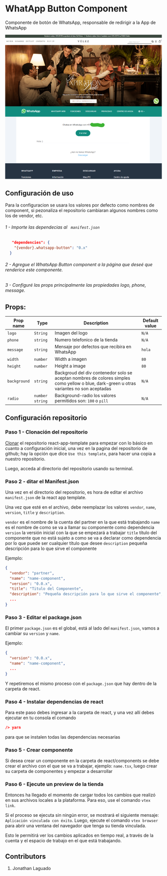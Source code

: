 # WhatApp Button Component

Componente de botón de WhatsApp, responsable de redirigir a la App de WhatsApp 

<div align="center">

![whatsapp-button](https://raw.githubusercontent.com/laguado415/itgloberspartnercl-whatsapp-button/master/assets/img/README.png)

</div>
  
## Configuración de uso

Para la configuracion se usara los valores por defecto como nombres de component, si pezonaliza el repositorio cambiaran algunos nombres como los de vendor, etc. 

###### 1 - Importe las dependecias al ` manifest.json`

```json
   "dependencies": {
    "{vendor}.whatsapp-button": "0.x"
  }
```
######  2 - Agregue el WhatsApp Button component a la página que deseé que renderice este componente.

######  3 - Configuré las props principalmente las propiedades logo, phone, message.

## Props:

| Prop name      | Type     | Description                                          | Default value |
| -------------- | -------- | ---------------------------------------------------- | ------------- |
| `logo`     | `String` | Imagen del logo   |  `N/A` |
| `phone`    | `string` | Numero telefonico de la tienda |   `N/A`     |
| `message`  | `string` | Mensaje por defectos que recibira en WhatsApp  | `hola` |
| `width`  | `number` |  Width a imagen  |  `80`  |
| `height`   | `number` |  Height a image | `80` |           |
| `background` | `string` |  Backgroud del div contenedor solo se aceptan nombres de colores simples como yellow o blue, dark-green u otras variantes no son aceptadas |  `N/A` |
| `radio`    | `number` `string` |  Background-radio los valores permitidos son: `100` o `pill` |  `N/A` |

## Configuración repositorio 
### Paso 1 - Clonación del repositorio

[Clonar](https://github.com/vtex-apps/react-app-template) el repositorio react-app-template para empezar con lo básico en cuanto a configuración inicial, una vez en la pagina del repositorio de github; hay la opción que dice `Use this template`, para hacer una copia a nuestro repositorio.

Luego, acceda al directorio del repositorio usando su terminal.

### Paso 2 - ditar el Manifest.json

Una vez en el directorio del repositorio, es hora de editar el archivo `manifest.json` de la react app template.

Una vez que esté en el archivo, debe reemplazar los valores `vendor`, `name`, `version`, `title` y `description`.

 `vendor` es el nombre de la cuenta del partner en la que está trabajando
 `name` es el nombre de como se va a llamar su componente como dependencia
 `version` la versión inicial con la que se empezará a trabajar
 `title` título del componente que no está sujeto a como se va a declarar como dependencia por lo que puede ser cualquier título que desee
 `description` pequeña descripción para lo que sirve el componente
 
Ejemplo:

```json
{
  "vendor": "partner",
  "name": "name-component",
  "version": "0.0.x",
  "title": "Titulo del Componente",
  "description": "Pequeña descripción para lo que sirve el componente",
  ...
}
```

### Paso 3 - Editar el package.json

El primer `package.json` es el global, está al lado del `manifest.json`, vamos a cambiar su `version` y `name`.
 
Ejemplo:

```json
{
  "version": "0.0.x",
  "name": "name-component",
  ...
}
```

Y repetiremos el mismo proceso con el `package.json` que hay dentro de la carpeta de react.

### Paso 4 - Instalar dependencias de react

Para este paso debes ingresar a la carpeta de react, y una vez allí debes ejecutar en tu consola el comando
```json
/> yarn
```
para que se instalen todas las dependencias necesarias

### Paso 5 - Crear componente

Si desea crear un componente en la carpeta de react/components se debe crear el archivo con el que se va a trabajar, ejemplo: `name.tsx`, luego crear su carpeta de componentes y empezar a desarrollar

### Paso 6 - Ejecute un preview de la tienda

Entonces ha llegado el momento de cargar todos los cambios que realizó en sus archivos locales a la plataforma. Para eso, use el comando `vtex link`.

Si el proceso se ejecuta sin ningún error, se mostrará el siguiente mensaje: `Aplicación vinculada con éxito`. Luego, ejecute el comando `vtex browser` para abrir una ventana del navegador que tenga su tienda vinculada.

Esto le permitirá ver los cambios aplicados en tiempo real, a través de la cuenta y el espacio de trabajo en el que está trabajando.

## Contributors
1. Jonathan Laguado  
